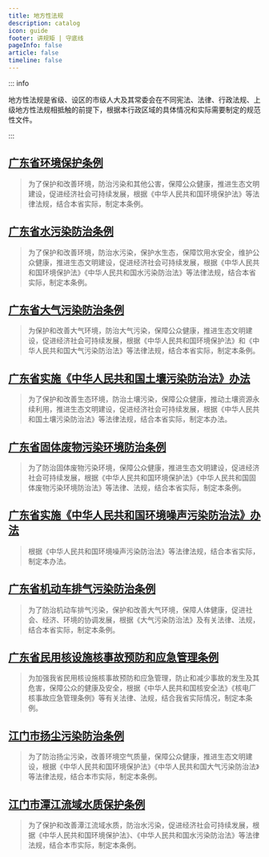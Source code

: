 ```yaml
---
title: 地方性法规
description: catalog
icon: guide
footer: 讲规矩 | 守底线
pageInfo: false
article: false
timeline: false
---
```


::: info

地方性法规是省级、设区的市级人大及其常委会在不同宪法、法律、行政法规、上级地方性法规相抵触的前提下，根据本行政区域的具体情况和实际需要制定的规范性文件。

:::

## [广东省环境保护条例](/posts/P3/gdshjbhtl)

<Badge text="有效" type="tip" /><Badge text="2019/11/29施行" type="info" /><Badge text="广东省人民代表大会常务委员会" type="danger" />

>为了保护和改善环境，防治污染和其他公害，保障公众健康，推进生态文明建设，促进经济社会可持续发展，根据《中华人民共和国环境保护法》等法律法规，结合本省实际，制定本条例。

## [广东省水污染防治条例](/posts/P3/gdsswrfztl)

<Badge text="有效" type="tip" /><Badge text="2021/09/29施行" type="info" /><Badge text="广东省人民代表大会常务委员会" type="danger" />

>为了保护和改善环境，防治水污染，保护水生态，保障饮用水安全，维护公众健康，推进生态文明建设，促进经济社会可持续发展，根据《中华人民共和国环境保护法》《中华人民共和国水污染防治法》等法律法规，结合本省实际，制定本条例。

## [广东省大气污染防治条例](/posts/P3/gdsdqwrfztl)

<Badge text="有效" type="tip" /><Badge text="2019/03/01施行" type="info" /><Badge text="广东省人民代表大会常务委员会" type="danger" />

>为保护和改善大气环境，防治大气污染，保障公众健康，推进生态文明建设，促进经济社会可持续发展，根据《中华人民共和国环境保护法》和《中华人民共和国大气污染防治法》等法律法规，结合本省实际，制定本条例。

## [广东省实施《中华人民共和国土壤污染防治法》办法](/posts/P3/gdssszhrmghgtrwrfzfbf)

<Badge text="有效" type="tip" /><Badge text="2019/03/01施行" type="info" /><Badge text="广东省人民代表大会常务委员会" type="danger" />

>为了保护和改善生态环境，防治土壤污染，保障公众健康，推动土壤资源永续利用，推进生态文明建设，促进经济社会可持续发展，根据《中华人民共和国土壤污染防治法》等法律法规，结合本省实际，制定本办法。

## [广东省固体废物污染环境防治条例](/posts/P3/gdsgtfwwrhjfztl)

<Badge text="有效" type="tip" /><Badge text="2019/03/01施行" type="info" /><Badge text="广东省人民代表大会常务委员会" type="danger" />

>为了防治固体废物污染环境，保障公众健康，推进生态文明建设，促进经济社会可持续发展，根据《中华人民共和国环境保护法》《中华人民共和国固体废物污染环境防治法》等法律、法规，结合本省实际，制定本条例。

## [广东省实施《中华人民共和国环境噪声污染防治法》办法](/posts/P3/gdssszhrmghghjzswrfzfbf)

<Badge text="有效" type="tip" /><Badge text="2018/11/29施行" type="info" /><Badge text="广东省人民代表大会常务委员会" type="danger" />

>根据《中华人民共和国环境噪声污染防治法》等法律法规，结合本省实际，制定本办法。

## [广东省机动车排气污染防治条例](/posts/P3/gdsjdcpqwrfztl)

<Badge text="有效" type="tip" /><Badge text="2020/09/29施行" type="info" /><Badge text="广东省人民代表大会常务委员会" type="danger" />

>为了防治机动车排气污染，保护和改善大气环境，保障人体健康，促进社会、经济、环境的协调发展，根据《大气污染防治法》及有关法律、法规，结合本省实际，制定本条例。

## [广东省民用核设施核事故预防和应急管理条例](/posts/P3/gdsmyhsshsgyfhyjgltl)

<Badge text="有效" type="tip" /><Badge text="2018/11/29施行" type="info" /><Badge text="广东省人民代表大会常务委员会" type="danger" />

>为加强我省民用核设施核事故预防和应急管理，防止和减少事故的发生及其危害，保障公众的健康及安全，根据《中华人民共和国核安全法》《核电厂核事故应急管理条例》等有关法律、法规，结合我省实际情况，制定本条例。

## [江门市扬尘污染防治条例](/posts/P3/jmsycwrfztl)

<Badge text="有效" type="tip" /><Badge text="2022/01/01施行" type="info" /><Badge text="江门市人民代表大会常务委员会" type="danger" />

>为了防治扬尘污染，改善环境空气质量，保障公众健康，推进生态文明建设，根据《中华人民共和国环境保护法》《中华人民共和国大气污染防治法》等法律法规，结合本市实际，制定本条例。

## [江门市潭江流域水质保护条例](/posts/P3/jmstjlyszbhtl)

<Badge text="有效" type="tip" /><Badge text="2016/12/01施行" type="info" /><Badge text="江门市人民代表大会常务委员会" type="danger" />

>为了保护和改善潭江流域水质，防治水污染，促进经济社会可持续发展，根据《中华人民共和国环境保护法》、《中华人民共和国水污染防治法》等法律法规，结合本市实际，制定本条例。